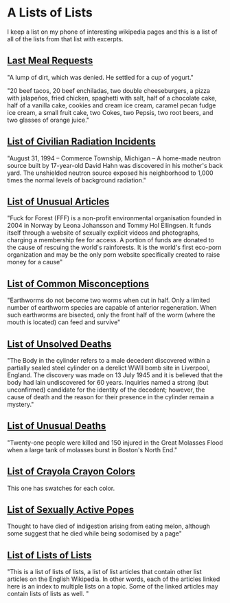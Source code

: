 # A Lists of Lists

I keep a list on my phone of interesting wikipedia pages and this is a list of all of the lists from that list with excerpts.

## [Last Meal Requests](https://en.wikipedia.org/wiki/Last_meal)

"A lump of dirt, which was denied. He settled for a cup of yogurt."

"20 beef tacos, 20 beef enchiladas, two double cheeseburgers, a pizza with jalapeños, fried chicken, spaghetti with salt, half of a chocolate cake, half of a vanilla cake, cookies and cream ice cream, caramel pecan fudge ice cream, a small fruit cake, two Cokes, two Pepsis, two root beers, and two glasses of orange juice."

## [List of Civilian Radiation Incidents](https://en.m.wikipedia.org/wiki/List_of_civilian_radiation_accidents)

"August 31, 1994 – Commerce Township, Michigan – A home-made neutron source built by 17-year-old David Hahn was discovered in his mother's back yard. The unshielded neutron source exposed his neighborhood to 1,000 times the normal levels of background radiation."

## [List of Unusual Articles](https://en.wikipedia.org/wiki/Wikipedia:Unusual_articles)

"Fuck for Forest (FFF) is a non-profit environmental organisation founded in 2004 in Norway by Leona Johansson and Tommy Hol Ellingsen. It funds itself through a website of sexually explicit videos and photographs, charging a membership fee for access. A portion of funds are donated to the cause of rescuing the world's rainforests. It is the world's first eco-porn organization and may be the only porn website specifically created to raise money for a cause"

## [List of Common Misconceptions](https://en.wikipedia.org/wiki/List_of_common_misconceptions)

"Earthworms do not become two worms when cut in half. Only a limited number of earthworm species are capable of anterior regeneration. When such earthworms are bisected, only the front half of the worm (where the mouth is located) can feed and survive"

## [List of Unsolved Deaths](https://en.wikipedia.org/wiki/List_of_unsolved_deaths)

"The Body in the cylinder refers to a male decedent discovered within a partially sealed steel cylinder on a derelict WWII bomb site in Liverpool, England. The discovery was made on 13 July 1945 and it is believed that the body had lain undiscovered for 60 years. Inquiries named a strong (but unconfirmed) candidate for the identity of the decedent; however, the cause of death and the reason for their presence in the cylinder remain a mystery."

## [List of Unusual Deaths](https://en.wikipedia.org/wiki/List_of_unusual_deaths)

"Twenty-one people were killed and 150 injured in the Great Molasses Flood when a large tank of molasses burst in Boston's North End."

## [List of Crayola Crayon Colors](https://en.wikipedia.org/wiki/List_of_Crayola_crayon_colors)

This one has swatches for each color.

## [List of Sexually Active Popes](https://en.wikipedia.org/wiki/List_of_sexually_active_popes)

Thought to have died of indigestion arising from eating melon, although some suggest that he died while being sodomised by a page"

## [List of Lists of Lists](https://en.wikipedia.org/wiki/List_of_lists_of_lists)

"This is a list of lists of lists, a list of list articles that contain other list articles on the English Wikipedia. In other words, each of the articles linked here is an index to multiple lists on a topic. Some of the linked articles may contain lists of lists as well. "
